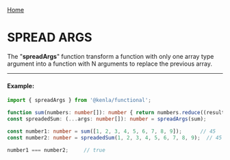[Home](./../../README.md)

# SPREAD ARGS

The "**spreadArgs**" function transform a function with only one array type argument into a function with N arguments to replace the previous array.

--------------
#### Example:
``` typescript
import { spreadArgs } from '@kenla/functional';

function sum(numbers: number[]): number { return numbers.reduce((result, value) => result + value, 0 ) };
const spreadedSum: (...args: number[]): number = spreadArgs(sum);

const number1: number = sum([1, 2, 3, 4, 5, 6, 7, 8, 9]);      // 45
const number2: number = spreadedSum(1, 2, 3, 4, 5, 6, 7, 8, 9);  // 45

number1 === number2;     // true
```
